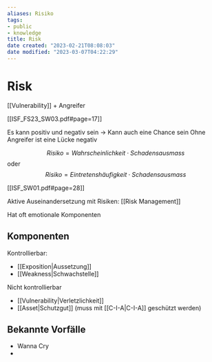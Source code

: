 ```yaml
---
aliases: Risiko
tags:
- public
- knowledge
title: Risk
date created: "2023-02-21T08:08:03"
date modified: "2023-03-07T04:22:29"
---
```


# Risk

[[Vulnerability]] + Angreifer

[[ISF_FS23_SW03.pdf#page=17]]

Es kann positiv und negativ sein -> Kann auch eine Chance sein
Ohne Angreifer ist eine Lücke negativ

$$Risiko = Wahrscheinlichkeit \cdot Schadensausmass$$
oder
$$Risiko = Eintretenshäufigkeit \cdot Schadensausmass$$

[[ISF_SW01.pdf#page=28]]

Aktive Auseinandersetzung mit Risiken: [[Risk Management]]

Hat oft emotionale Komponenten

## Komponenten

Kontrollierbar:
- [[Exposition|Aussetzung]]
- [[Weakness|Schwachstelle]]

Nicht kontrollierbar
- [[Vulnerability|Verletzlichkeit]]
- [[Asset|Schutzgut]] (muss mit [[C-I-A|C-I-A]] geschützt werden)


## Bekannte Vorfälle

- Wanna Cry
-
